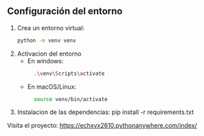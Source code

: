 ## Configuración del entorno

1. Crea un entorno virtual:
   ```bash
   python -m venv venv

2. Activacion del entorno
    - En windows:
      ```bash
        .\venv\Scripts\activate
    - En macOS/Linux:
      ```bash
        source venv/bin/activate

3. Instalacion de las dependencias:
    pip install -r requirements.txt

Visita el proyecto: https://echxvx2610.pythonanywhere.com/index/
